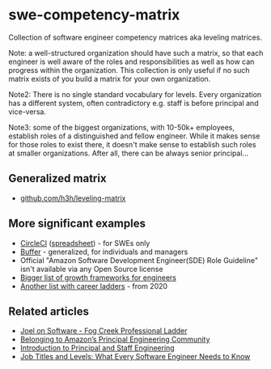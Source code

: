 # swe-competency-matrix
Collection of software engineer competency matrices aka leveling matrices.

Note: a well-structured organization should have such a matrix, so that each engineer is well aware of the roles and responsibilities as well as how can progress within the organization. This collection is only useful if no such matrix exists of you build a matrix for your own organization.

Note2: There is no single standard vocabulary for levels. Every organization has a different system, often contradictory e.g. staff is before principal and vice-versa.

Note3: some of the biggest organizations, with 10-50k+ employees, establish roles of a distinguished and fellow engineer. While it makes sense for those roles to exist there, it doesn't make sense to establish such roles at smaller organizations. After all, there can be always senior principal...

## Generalized matrix

* [github.com/h3h/leveling-matrix](https://h3h.github.io/leveling-matrix/)

## More significant examples

* [CircleCI](https://circleci.com/blog/why-we-re-designed-our-engineering-career-paths-at-circleci/) ([spreadsheet](https://docs.google.com/spreadsheets/d/131XZCEb8LoXqy79WWrhCX4sBnGhCM1nAIz4feFZJsEo/edit?gid=0)) - for SWEs only
* [Buffer](https://buffer.com/resources/career-framework/) - generalized, for individuals and managers
* Official "Amazon Software Development Engineer(SDE) Role Guideline" isn't available via any Open Source license
* [Bigger list of growth frameworks for engineers](https://scalingfunds.notion.site/Growth-Frameworks-for-Engineers-63caaa58edcb41c0ba28a0cf929f24db)
* [Another list with career ladders](https://www.swyx.io/career-ladders) - from 2020

## Related articles

* [Joel on Software - Fog Creek Professional Ladder](https://www.joelonsoftware.com/2009/02/13/fog-creek-professional-ladder/)
* [Belonging to Amazon’s Principal Engineering Community](https://medium.com/geekculture/belonging-to-amazons-principal-engineering-community-aa8059152fbf)
* [Introduction to Principal and Staff Engineering](https://ehotinger.com/blog/introduction-to-principal-and-staff-engineering/)
* [Job Titles and Levels: What Every Software Engineer Needs to Know](https://www.holloway.com/s/trh-job-titles-levels-fundamentals-for-software-engineering)